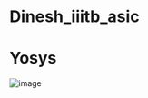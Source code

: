 # Dinesh_iiitb_asic

# Yosys
![image](https://github.com/DINESHIIITB/Dinesh_iiitb_asic/assets/140998565/1793ecd3-2c62-472a-ad8f-8ce1cc6cd9f8)
